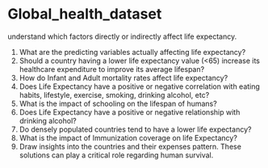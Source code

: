 # Global_health_dataset

understand which factors directly or indirectly affect life expectancy.
1.	What are the predicting variables actually affecting life expectancy?
2.	Should a country having a lower life expectancy value (<65) increase its healthcare expenditure to improve its average lifespan?
3.	How do Infant and Adult mortality rates affect life expectancy?
4.	Does Life Expectancy have a positive or negative correlation with eating habits, lifestyle, exercise, smoking, drinking alcohol, etc?
5.	What is the impact of schooling on the lifespan of humans?
6.	Does Life Expectancy have a positive or negative relationship with drinking alcohol?
7.	Do densely populated countries tend to have a lower life expectancy?
8.	What is the impact of Immunization coverage on life Expectancy?
9.  Draw insights into the countries and their expenses pattern.  These solutions can play a critical role regarding human survival.
